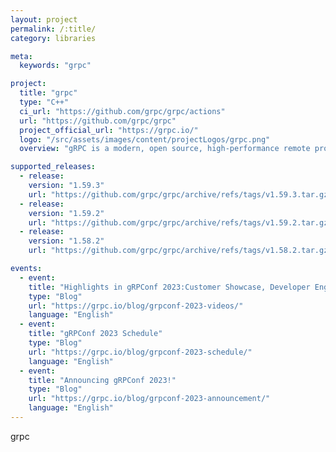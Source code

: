 ```yaml
---
layout: project
permalink: /:title/
category: libraries

meta:
  keywords: "grpc"

project:
  title: "grpc"
  type: "C++"
  ci_url: "https://github.com/grpc/grpc/actions"
  url: "https://github.com/grpc/grpc"
  project_official_url: "https://grpc.io/"
  logo: "/src/assets/images/content/projectLogos/grpc.png"
  overview: "gRPC is a modern, open source, high-performance remote procedure call (RPC) framework that can run anywhere. gRPC enables client and server applications to communicate transparently, and simplifies the building of connected systems."

supported_releases:
  - release:
    version: "1.59.3"
    url: "https://github.com/grpc/grpc/archive/refs/tags/v1.59.3.tar.gz"
  - release:
    version: "1.59.2"
    url: "https://github.com/grpc/grpc/archive/refs/tags/v1.59.2.tar.gz"
  - release:
    version: "1.58.2"
    url: "https://github.com/grpc/grpc/archive/refs/tags/v1.58.2.tar.gz"

events:
  - event:
    title: "Highlights in gRPConf 2023:Customer Showcase, Developer Engagement, Birds of Feathers Discussions and more."
    type: "Blog"
    url: "https://grpc.io/blog/grpconf-2023-videos/"
    language: "English"
  - event:
    title: "gRPConf 2023 Schedule"
    type: "Blog"
    url: "https://grpc.io/blog/grpconf-2023-schedule/"
    language: "English"
  - event:
    title: "Announcing gRPConf 2023!"
    type: "Blog"
    url: "https://grpc.io/blog/grpconf-2023-announcement/"
    language: "English"
---
```


<p>grpc</p>
